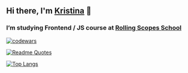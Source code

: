 ## Hi there, I'm [Kristina](https://sinevit.github.io/rsschool-cv/dist/)  👋

### I’m studying Frontend / JS course at [Rolling Scopes School](https://rs.school/js/) 

[![codewars](https://www.codewars.com/users/HabKV/badges/small)](https://www.codewars.com/users/HabKV) 

[![Readme Quotes](https://quotes-github-readme.vercel.app/api?type=horizontal&theme=dark)](https://github.com/piyushsuthar/github-readme-quotes)

[![Top Langs](https://github-readme-stats.vercel.app/api/top-langs/?username=sinevit&layout=compact)](https://github.com/sinevit/github-readme-stats)
